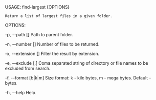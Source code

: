 USAGE: find-largest {OPTIONS}

    Return a list of largest files in a given folder.

OPTIONS:

  -p, --path [<path>]               Path to parent folder.

  -n, --number [<number>]           Number of files to be returned.

  -x, --extension [<extension>]     Filter the result by extension.

  -e, --exclude [<name1>,<name2>]   Coma separated string of directory or file names
                                    to be excluded from search.

  -f, --format [b|k|m]              Size format: k - kilo bytes, m - mega bytes.
                                    Default - bytes.

  -h, --help                        Help.